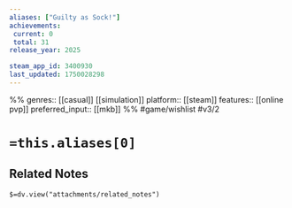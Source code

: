 ```yaml
---
aliases: ["Guilty as Sock!"]
achievements:
 current: 0
 total: 31
release_year: 2025

steam_app_id: 3400930
last_updated: 1750028298
---
```

%%
genres:: [[casual]] [[simulation]]
platform:: [[steam]]
features:: [[online pvp]]
preferred_input:: [[mkb]]
%%
#game/wishlist
#v3/2

# `=this.aliases[0]`
## Related Notes
`$=dv.view("attachments/related_notes")`